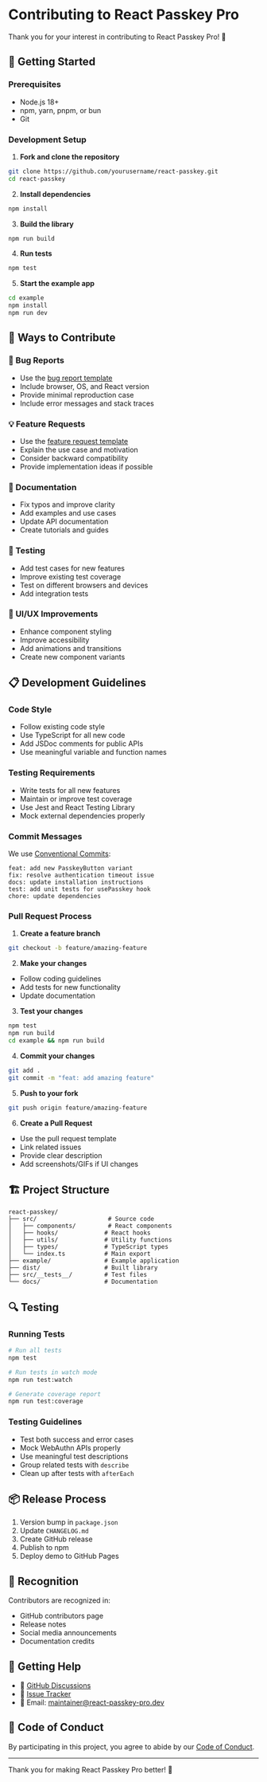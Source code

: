 # Contributing to React Passkey Pro

Thank you for your interest in contributing to React Passkey Pro! 🎉

## 🚀 Getting Started

### Prerequisites
- Node.js 18+ 
- npm, yarn, pnpm, or bun
- Git

### Development Setup

1. **Fork and clone the repository**
```bash
git clone https://github.com/yourusername/react-passkey.git
cd react-passkey
```

2. **Install dependencies**
```bash
npm install
```

3. **Build the library**
```bash
npm run build
```

4. **Run tests**
```bash
npm test
```

5. **Start the example app**
```bash
cd example
npm install
npm run dev
```

## 🎯 Ways to Contribute

### 🐛 Bug Reports
- Use the [bug report template](https://github.com/esmat-nawahda/react-passkey/issues/new?template=bug_report.md)
- Include browser, OS, and React version
- Provide minimal reproduction case
- Include error messages and stack traces

### 💡 Feature Requests
- Use the [feature request template](https://github.com/esmat-nawahda/react-passkey/issues/new?template=feature_request.md)
- Explain the use case and motivation
- Consider backward compatibility
- Provide implementation ideas if possible

### 📝 Documentation
- Fix typos and improve clarity
- Add examples and use cases
- Update API documentation
- Create tutorials and guides

### 🧪 Testing
- Add test cases for new features
- Improve existing test coverage
- Test on different browsers and devices
- Add integration tests

### 🎨 UI/UX Improvements
- Enhance component styling
- Improve accessibility 
- Add animations and transitions
- Create new component variants

## 📋 Development Guidelines

### Code Style
- Follow existing code style
- Use TypeScript for all new code
- Add JSDoc comments for public APIs
- Use meaningful variable and function names

### Testing Requirements
- Write tests for all new features
- Maintain or improve test coverage
- Use Jest and React Testing Library
- Mock external dependencies properly

### Commit Messages
We use [Conventional Commits](https://conventionalcommits.org/):

```
feat: add new PasskeyButton variant
fix: resolve authentication timeout issue
docs: update installation instructions
test: add unit tests for usePasskey hook
chore: update dependencies
```

### Pull Request Process

1. **Create a feature branch**
```bash
git checkout -b feature/amazing-feature
```

2. **Make your changes**
- Follow coding guidelines
- Add tests for new functionality
- Update documentation

3. **Test your changes**
```bash
npm test
npm run build
cd example && npm run build
```

4. **Commit your changes**
```bash
git add .
git commit -m "feat: add amazing feature"
```

5. **Push to your fork**
```bash
git push origin feature/amazing-feature
```

6. **Create a Pull Request**
- Use the pull request template
- Link related issues
- Provide clear description
- Add screenshots/GIFs if UI changes

## 🏗️ Project Structure

```
react-passkey/
├── src/                    # Source code
│   ├── components/         # React components
│   ├── hooks/             # React hooks
│   ├── utils/             # Utility functions
│   ├── types/             # TypeScript types
│   └── index.ts           # Main export
├── example/               # Example application
├── dist/                  # Built library
├── src/__tests__/         # Test files
└── docs/                  # Documentation
```

## 🔍 Testing

### Running Tests
```bash
# Run all tests
npm test

# Run tests in watch mode
npm run test:watch

# Generate coverage report
npm run test:coverage
```

### Testing Guidelines
- Test both success and error cases
- Mock WebAuthn APIs properly
- Use meaningful test descriptions
- Group related tests with `describe`
- Clean up after tests with `afterEach`

## 📦 Release Process

1. Version bump in `package.json`
2. Update `CHANGELOG.md`
3. Create GitHub release
4. Publish to npm
5. Deploy demo to GitHub Pages

## 🎉 Recognition

Contributors are recognized in:
- GitHub contributors page
- Release notes
- Social media announcements
- Documentation credits

## 💬 Getting Help

- 💬 [GitHub Discussions](https://github.com/esmat-nawahda/react-passkey/discussions)
- 🐛 [Issue Tracker](https://github.com/esmat-nawahda/react-passkey/issues)
- 📧 Email: maintainer@react-passkey-pro.dev

## 📜 Code of Conduct

By participating in this project, you agree to abide by our [Code of Conduct](CODE_OF_CONDUCT.md).

---

Thank you for making React Passkey Pro better! 🙏